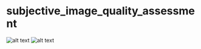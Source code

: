 # subjective_image_quality_assessment
![alt text](https://github.com/sarcDV/subjective_image_quality_assessment/blob/master/preview_img1.png)
![alt text](https://github.com/sarcDV/subjective_image_quality_assessment/blob/master/preview_img2.png)
